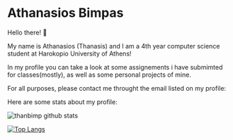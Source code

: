 # Athanasios Bimpas

Hello there! :wave:

My name is Athanasios (Thanasis) and I am a 4th year computer science student at Harokopio University of Athens!

In my profile you can take a look at some assignements i have submimted for classes(mostly), as well as some personal projects of mine.

For all purposes, please contact me throught the email listed on my profile:

Here are some stats about my profile:

![thanbimp github stats](https://github-readme-stats.vercel.app/api?username=thanbimp&count_private=true&show_icons=true&theme=tokyonight)

[![Top Langs](https://github-readme-stats.vercel.app/api/top-langs/?username=thanbimp&theme=tokyonight)](https://github.com/anuraghazra/github-readme-stats)
